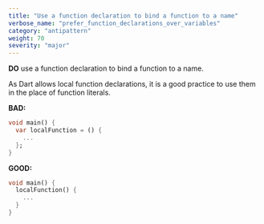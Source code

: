 ```yaml
---
title: "Use a function declaration to bind a function to a name"
verbose_name: "prefer_function_declarations_over_variables"
category: "antipattern"
weight: 70
severity: "major"
---
```

**DO** use a function declaration to bind a function to a name.

As Dart allows local function declarations, it is a good practice to use them in
the place of function literals.

**BAD:**
```dart
void main() {
  var localFunction = () {
    ...
  };
}
```

**GOOD:**
```dart
void main() {
  localFunction() {
    ...
  }
}
```


